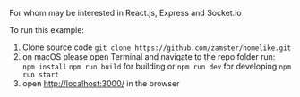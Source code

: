 
For whom may be interested in React.js, Express and Socket.io

To run this example:

1. Clone source code
    `git clone https://github.com/zamster/homelike.git`
2. on macOS please open Terminal and navigate to the repo folder run:  
    `npm install`
    `npm run build` for building or `npm run dev` for developing
    `npm run start` 
3. open [http://localhost:3000/](http://localhost:3000/) in the browser